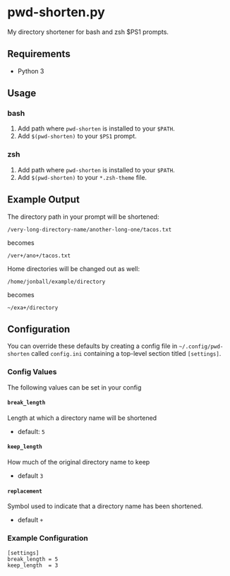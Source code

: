 # pwd-shorten.py
My directory shortener for bash and zsh $PS1 prompts.

## Requirements
- Python 3

## Usage

### bash
1. Add path where `pwd-shorten` is installed to your `$PATH`.
2. Add `$(pwd-shorten)` to your `$PS1` prompt.

### zsh
1. Add path where `pwd-shorten` is installed to your `$PATH`.
2. Add `$(pwd-shorten)` to your `*.zsh-theme` file.

## Example Output
The directory path in your prompt will be shortened:

    /very-long-directory-name/another-long-one/tacos.txt

becomes

    /ver+/ano+/tacos.txt

Home directories will be changed out as well:

    /home/jonball/example/directory

becomes

    ~/exa+/directory

## Configuration
You can override these defaults by creating a config file in `~/.config/pwd-shorten` called `config.ini` containing a top-level section titled `[settings]`.

### Config Values
The following values can be set in your config

#### `break_length`
Length at which a directory name will be shortened
- default: `5`

#### `keep_length`
How much of the original directory name to keep
- default `3`

#### `replacement`
Symbol used to indicate that a directory name has been shortened.
- default `+`

### Example Configuration

    [settings]
    break_length = 5
    keep_length  = 3
